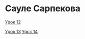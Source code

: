 # Сауле Сарпекова

[Урок 12](https://github.com/saukele/repair_design_project.github.io/tree/master/lesson_12/ "Описание")

[Урок 13](https://github.com/saukele/repair_design_project.github.io/tree/master/lesson_13/ "Описание")
[Урок 14](https://github.com/saukele/repair_design_project.github.io/tree/master/lesson_14/ "Описание")

